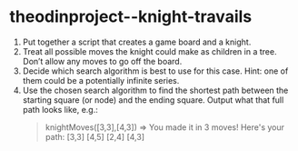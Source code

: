 # theodinproject--knight-travails
1. Put together a script that creates a game board and a knight.
2. Treat all possible moves the knight could make as children in a tree. Don’t allow any moves to go off the board.
3. Decide which search algorithm is best to use for this case. Hint: one of them could be a potentially infinite series.
4. Use the chosen search algorithm to find the shortest path between the starting square (or node) and the ending square. Output what that full path looks like, e.g.:
    > knightMoves([3,3],[4,3])
    => You made it in 3 moves! Here's your path:
        [3,3]
        [4,5]
        [2,4]
        [4,3]    